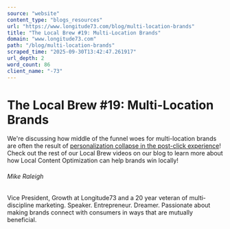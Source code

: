 ```yaml
---
source: "website"
content_type: "blogs_resources"
url: "https://www.longitude73.com/blog/multi-location-brands"
title: "The Local Brew #19: Multi-Location Brands"
domain: "www.longitude73.com"
path: "/blog/multi-location-brands"
scraped_time: "2025-09-30T13:42:47.261917"
url_depth: 2
word_count: 86
client_name: "-73"
---
```


# The Local Brew #19: Multi-Location Brands

We're discussing how middle of the funnel woes for multi-location brands are often the result of [personalization collapse in the post-click experience](/blog/where-i-want-to-be-how-marketers-screw-up-geotargeting)!  
Check out the rest of our Local Brew videos on our blog to learn more about how Local Content Optimization can help brands win locally!  

###### Mike Raleigh

Vice President, Growth at Longitude73 and a 20 year veteran of multi-discipline marketing. Speaker. Entrepreneur. Dreamer. Passionate about making brands connect with consumers in ways that are mutually beneficial.
